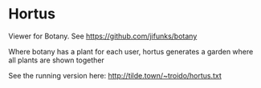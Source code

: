 # Hortus

Viewer for Botany.
See https://github.com/jifunks/botany

Where botany has a plant for each user, hortus generates a garden where all plants are shown together

See the running version here: http://tilde.town/~troido/hortus.txt
